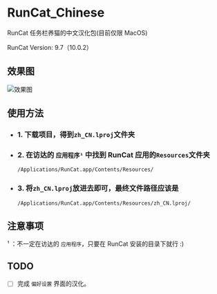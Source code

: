 # RunCat_Chinese

RunCat 任务栏养猫的中文汉化包(目前仅限 MacOS)

RunCat Version: 9.7（10.0.2）

## 效果图

![效果图](https://s3.bmp.ovh/imgs/2022/07/28/2548df1b958b7a19.png)

## 使用方法

- ### 1. 下载项目，得到`zh_CN.lproj`文件夹

- ### 2. 在访达的 `应用程序¹` 中找到 RunCat 应用的`Resources`文件夹

    ```path
    /Applications/RunCat.app/Contents/Resources/
    ```

- ### 3. 将`zh_CN.lproj`放进去即可，最终文件路径应该是

    ```path
    /Applications/RunCat.app/Contents/Resources/zh_CN.lproj/
    ```

## 注意事项

¹ ：不一定在访达的 `应用程序`，只要在 RunCat 安装的目录下就行 :)

## TODO

- [ ] 完成 `偏好设置` 界面的汉化。
